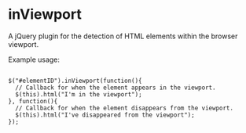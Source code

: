 inViewport
==========

A jQuery plugin for the detection of HTML elements within the browser viewport.

Example usage:
<pre><code>
$("#elementID").inViewport(function(){
  // Callback for when the element appears in the viewport.
  $(this).html("I'm in the viewport");
}, function(){
  // Callback for when the element disappears from the viewport.
  $(this).html("I've disappeared from the viewport");
});
</code></pre>
